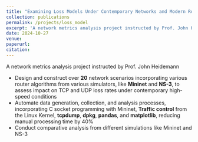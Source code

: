 ```yaml
---
title: "Examining Loss Models Under Contemporary Networks and Modern Routing Mechanisms"
collection: publications
permalink: /projects/loss_model
excerpt: 'A network metrics analysis project instructed by Prof. John Heidemann'
date: 2024-10-27
venue: 
paperurl: 
citation: 
---
```

A network metrics analysis project instructed by Prof. John Heidemann

* Design and construct over **20** network scenarios incorporating various router algorithms from various simulators, like **Mininet** and **NS-3**, to assess impact on TCP and UDP loss rates under contemporary high-speed conditions
* Automate data generation, collection, and analysis processes, incorporating C socket programming with Mininet, **Traffic control** from the Linux Kernel, **tcpdump**, **dpkg**, **pandas**, and **matplotlib**, reducing manual processing time by 40%
* Conduct comparative analysis from different simulations like Mininet and NS-3